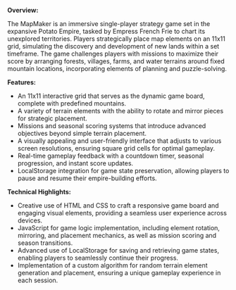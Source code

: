 **Overview:**

The MapMaker is an immersive single-player strategy game set in the expansive Potato Empire, tasked by Empress French Frie to chart its unexplored territories. Players strategically place map elements on an 11x11 grid, simulating the discovery and development of new lands within a set timeframe. The game challenges players with missions to maximize their score by arranging forests, villages, farms, and water terrains around fixed mountain locations, incorporating elements of planning and puzzle-solving.

**Features:**

- An 11x11 interactive grid that serves as the dynamic game board, complete with predefined mountains.
- A variety of terrain elements with the ability to rotate and mirror pieces for strategic placement.
- Missions and seasonal scoring systems that introduce advanced objectives beyond simple terrain placement.
- A visually appealing and user-friendly interface that adjusts to various screen resolutions, ensuring square grid cells for optimal gameplay.
- Real-time gameplay feedback with a countdown timer, seasonal progression, and instant score updates.
- LocalStorage integration for game state preservation, allowing players to pause and resume their empire-building efforts.

**Technical Highlights:**

- Creative use of HTML and CSS to craft a responsive game board and engaging visual elements, providing a seamless user experience across devices.
- JavaScript for game logic implementation, including element rotation, mirroring, and placement mechanics, as well as mission scoring and season transitions.
- Advanced use of LocalStorage for saving and retrieving game states, enabling players to seamlessly continue their progress.
- Implementation of a custom algorithm for random terrain element generation and placement, ensuring a unique gameplay experience in each session.
